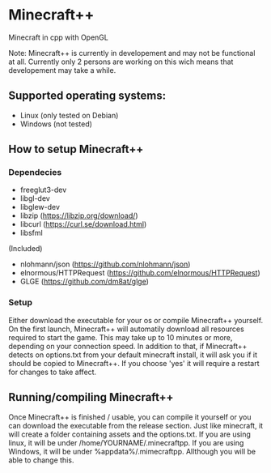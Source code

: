 # Minecraft++
 Minecraft in cpp with OpenGL

Note: Minecraft++ is currently in developement and may not be functional at all. Currently only 2 persons are working on this wich means that developement may take a while.

## Supported operating systems:
- Linux (only tested on Debian)
- Windows (not tested)

## How to setup Minecraft++

### Dependecies
  - freeglut3-dev
  - libgl-dev
  - libglew-dev
  - libzip   (https://libzip.org/download/)
  - libcurl     (https://curl.se/download.html)
  - libsfml

(Included)
  - nlohmann/json (https://github.com/nlohmann/json)
  - elnormous/HTTPRequest (https://github.com/elnormous/HTTPRequest)
  - GLGE (https://github.com/dm8at/glge)

### Setup
Either download the executable for your os or compile Minecraft++ yourself.
On the first launch, Minecraft++ will automatily download all resources required to start the game. This may take up to 10 minutes or more, depending on your connection speed.
In addition to that, if Minecraft++ detects on options.txt from your default minecraft install, it will ask you if it should be copied to Minecraft++. If you choose 'yes' it will require a restart for changes to take affect.

## Running/compiling Minecraft++
Once Minecraft++ is finished / usable, you can compile it yourself or you can download the executable from the release section. Just like minecraft, it will create a folder containing assets and the options.txt. If you are using linux, it will be under /home/YOURNAME/.minecraftpp. If you are using Windows, it will be under %appdata%/.mimecraftpp. Allthough you will be able to change this.
